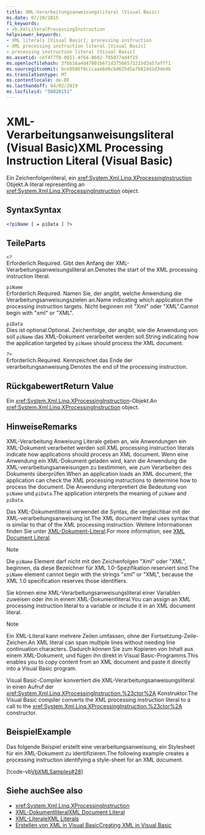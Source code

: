 ```yaml
---
title: XML-Verarbeitungsanweisungsliteral (Visual Basic)
ms.date: 07/20/2015
f1_keywords:
- vb.XmlLiteralProcessingInstruction
helpviewer_keywords:
- XML literals [Visual Basic], processing instruction
- XML processing instruction literal [Visual Basic]
- processing instruction literal [Visual Basic]
ms.assetid: cef4f7f8-0011-4f64-8602-795077ad4f15
ms.openlocfilehash: 3fbb16a4d47801b671d37566573215d3a57afff1
ms.sourcegitcommit: bce0586f0cccaae6d6cbd625d5a7b824d1d3de4b
ms.translationtype: MT
ms.contentlocale: de-DE
ms.lasthandoff: 04/02/2019
ms.locfileid: "58820151"
---
```

# <a name="xml-processing-instruction-literal-visual-basic"></a><span data-ttu-id="bd2fb-102">XML-Verarbeitungsanweisungsliteral (Visual Basic)</span><span class="sxs-lookup"><span data-stu-id="bd2fb-102">XML Processing Instruction Literal (Visual Basic)</span></span>
<span data-ttu-id="bd2fb-103">Ein Zeichenfolgenliteral, ein <xref:System.Xml.Linq.XProcessingInstruction> Objekt.</span><span class="sxs-lookup"><span data-stu-id="bd2fb-103">A literal representing an <xref:System.Xml.Linq.XProcessingInstruction> object.</span></span>  
  
## <a name="syntax"></a><span data-ttu-id="bd2fb-104">Syntax</span><span class="sxs-lookup"><span data-stu-id="bd2fb-104">Syntax</span></span>  
  
```xml  
<?piName [ = piData ] ?>  
```  
  
## <a name="parts"></a><span data-ttu-id="bd2fb-105">Teile</span><span class="sxs-lookup"><span data-stu-id="bd2fb-105">Parts</span></span>  
 `<?`  
 <span data-ttu-id="bd2fb-106">Erforderlich.</span><span class="sxs-lookup"><span data-stu-id="bd2fb-106">Required.</span></span> <span data-ttu-id="bd2fb-107">Gibt den Anfang der XML-Verarbeitungsanweisungsliteral an.</span><span class="sxs-lookup"><span data-stu-id="bd2fb-107">Denotes the start of the XML processing instruction literal.</span></span>  
  
 `piName`  
 <span data-ttu-id="bd2fb-108">Erforderlich.</span><span class="sxs-lookup"><span data-stu-id="bd2fb-108">Required.</span></span> <span data-ttu-id="bd2fb-109">Namen Sie, der angibt, welche Anwendung die Verarbeitungsanweisungszielen an.</span><span class="sxs-lookup"><span data-stu-id="bd2fb-109">Name indicating which application the processing instruction targets.</span></span> <span data-ttu-id="bd2fb-110">Nicht beginnen mit "Xml" oder "XML".</span><span class="sxs-lookup"><span data-stu-id="bd2fb-110">Cannot begin with "xml" or "XML".</span></span>  
  
 `piData`  
 <span data-ttu-id="bd2fb-111">Dies ist optional.</span><span class="sxs-lookup"><span data-stu-id="bd2fb-111">Optional.</span></span> <span data-ttu-id="bd2fb-112">Zeichenfolge, der angibt, wie die Anwendung von soll `piName` das XML-Dokument verarbeitet werden soll.</span><span class="sxs-lookup"><span data-stu-id="bd2fb-112">String indicating how the application targeted by `piName` should process the XML document.</span></span>  
  
 `?>`  
 <span data-ttu-id="bd2fb-113">Erforderlich.</span><span class="sxs-lookup"><span data-stu-id="bd2fb-113">Required.</span></span> <span data-ttu-id="bd2fb-114">Kennzeichnet das Ende der verarbeitungsanweisung.</span><span class="sxs-lookup"><span data-stu-id="bd2fb-114">Denotes the end of the processing instruction.</span></span>  
  
## <a name="return-value"></a><span data-ttu-id="bd2fb-115">Rückgabewert</span><span class="sxs-lookup"><span data-stu-id="bd2fb-115">Return Value</span></span>  
 <span data-ttu-id="bd2fb-116">Ein <xref:System.Xml.Linq.XProcessingInstruction>-Objekt.</span><span class="sxs-lookup"><span data-stu-id="bd2fb-116">An <xref:System.Xml.Linq.XProcessingInstruction> object.</span></span>  
  
## <a name="remarks"></a><span data-ttu-id="bd2fb-117">Hinweise</span><span class="sxs-lookup"><span data-stu-id="bd2fb-117">Remarks</span></span>  
 <span data-ttu-id="bd2fb-118">XML-Verarbeitung Anweisung Literale geben an, wie Anwendungen ein XML-Dokument verarbeitet werden soll.</span><span class="sxs-lookup"><span data-stu-id="bd2fb-118">XML processing instruction literals indicate how applications should process an XML document.</span></span> <span data-ttu-id="bd2fb-119">Wenn eine Anwendung ein XML-Dokument geladen wird, kann die Anwendung die XML-verarbeitungsanweisungen zu bestimmen, wie zum Verarbeiten des Dokuments überprüfen.</span><span class="sxs-lookup"><span data-stu-id="bd2fb-119">When an application loads an XML document, the application can check the XML processing instructions to determine how to process the document.</span></span> <span data-ttu-id="bd2fb-120">Die Anwendung interpretiert die Bedeutung von `piName` und `piData`.</span><span class="sxs-lookup"><span data-stu-id="bd2fb-120">The application interprets the meaning of `piName` and `piData`.</span></span>  
  
 <span data-ttu-id="bd2fb-121">Das XML-Dokumentliteral verwendet die Syntax, die vergleichbar mit der XML-verarbeitungsanweisung ist.</span><span class="sxs-lookup"><span data-stu-id="bd2fb-121">The XML document literal uses syntax that is similar to that of the XML processing instruction.</span></span> <span data-ttu-id="bd2fb-122">Weitere Informationen finden Sie unter [XML-Dokument-Literal](../../../visual-basic/language-reference/xml-literals/xml-document-literal.md).</span><span class="sxs-lookup"><span data-stu-id="bd2fb-122">For more information, see [XML Document Literal](../../../visual-basic/language-reference/xml-literals/xml-document-literal.md).</span></span>  
  
> [!NOTE]
>  <span data-ttu-id="bd2fb-123">Die `piName` Element darf nicht mit den Zeichenfolgen "Xml" oder "XML", beginnen, da diese Bezeichner für XML 1.0-Spezifikation reserviert sind.</span><span class="sxs-lookup"><span data-stu-id="bd2fb-123">The `piName` element cannot begin with the strings "xml" or "XML", because the XML 1.0 specification reserves those identifiers.</span></span>  
  
 <span data-ttu-id="bd2fb-124">Sie können eine XML-Verarbeitungsanweisungsliteral einer Variablen zuweisen oder ihn in einem XML-Dokumentliteral.</span><span class="sxs-lookup"><span data-stu-id="bd2fb-124">You can assign an XML processing instruction literal to a variable or include it in an XML document literal.</span></span>  
  
> [!NOTE]
>  <span data-ttu-id="bd2fb-125">Ein XML-Literal kann mehrere Zeilen umfassen, ohne der Fortsetzung-Zeile-Zeichen.</span><span class="sxs-lookup"><span data-stu-id="bd2fb-125">An XML literal can span multiple lines without needing line continuation characters.</span></span> <span data-ttu-id="bd2fb-126">Dadurch können Sie zum Kopieren von Inhalt aus einem XML-Dokument, und fügen ihn direkt in Visual Basic-Programms.</span><span class="sxs-lookup"><span data-stu-id="bd2fb-126">This enables you to copy content from an XML document and paste it directly into a Visual Basic program.</span></span>  
  
 <span data-ttu-id="bd2fb-127">Visual Basic-Compiler konvertiert die XML-Verarbeitungsanweisungsliteral in einen Aufruf der <xref:System.Xml.Linq.XProcessingInstruction.%23ctor%2A> Konstruktor.</span><span class="sxs-lookup"><span data-stu-id="bd2fb-127">The Visual Basic compiler converts the XML processing instruction literal to a call to the <xref:System.Xml.Linq.XProcessingInstruction.%23ctor%2A> constructor.</span></span>  
  
## <a name="example"></a><span data-ttu-id="bd2fb-128">Beispiel</span><span class="sxs-lookup"><span data-stu-id="bd2fb-128">Example</span></span>  
 <span data-ttu-id="bd2fb-129">Das folgende Beispiel erstellt eine verarbeitungsanweisung, ein Stylesheet für ein XML-Dokument zu identifizieren.</span><span class="sxs-lookup"><span data-stu-id="bd2fb-129">The following example creates a processing instruction identifying a style-sheet for an XML document.</span></span>  
  
 [!code-vb[VbXMLSamples#28](~/samples/snippets/visualbasic/VS_Snippets_VBCSharp/VbXMLSamples/VB/XMLSamples13.vb#28)]  
  
## <a name="see-also"></a><span data-ttu-id="bd2fb-130">Siehe auch</span><span class="sxs-lookup"><span data-stu-id="bd2fb-130">See also</span></span>

- <xref:System.Xml.Linq.XProcessingInstruction>
- [<span data-ttu-id="bd2fb-131">XML-Dokumentliteral</span><span class="sxs-lookup"><span data-stu-id="bd2fb-131">XML Document Literal</span></span>](../../../visual-basic/language-reference/xml-literals/xml-document-literal.md)
- [<span data-ttu-id="bd2fb-132">XML-Literale</span><span class="sxs-lookup"><span data-stu-id="bd2fb-132">XML Literals</span></span>](../../../visual-basic/language-reference/xml-literals/index.md)
- [<span data-ttu-id="bd2fb-133">Erstellen von XML in Visual Basic</span><span class="sxs-lookup"><span data-stu-id="bd2fb-133">Creating XML in Visual Basic</span></span>](../../../visual-basic/programming-guide/language-features/xml/creating-xml.md)
